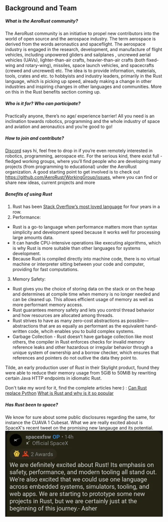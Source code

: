 ## Background and Team

##### What is the AeroRust community?

The AeroRust community is an initiative to propel new contributors into the world of open source and the aerospace industry. 
The term aerospace is derived from the words aeronautics and spaceflight. The aerospace industry is engaged in the research, development, and manufacture of flight vehicles, including unpowered gliders and sailplanes , uncrewed aerial vehicles (UAVs), lighter-than-air crafts, heavier-than-air crafts (both fixed-wing and rotary-wing), missiles, space launch vehicles, and spacecrafts (crewed and uncrewed) etc.
The idea is to provide information, materials, tools, crates and etc. to hobbyists and industry leaders, primarily in the Rust language, which is picking up speed, already making a change in other industries and inspiring changes in other languages and communities. More on this in the Rust benefits section coming up.


##### Who is it for? Who can participate?

Practically anyone, there’s no age/ experience barrier! All you need is an inclination towards robotics, programming and the whole industry of space and aviation and aeronautics and you’re good to go!


##### How to join and contribute?

[Discord](https://discord.com/invite/6wFvsFWfnu) says hi, feel free to drop in if you’re even remotely interested in robotics, programming, aerospace etc.
For the serious kind, there exist full - fledged working groups, where you’ll find people who are developing many projects (from programming to educational) under the AeroRust organization. A good starting point to get involved is to check out https://github.com/AeroRust/WorkingGroup/issues, where you can find or share new ideas, current projects and more

##### Benefits of using Rust

1. Rust has been [Stack Overflow’s most loved language](https://insights.stackoverflow.com/survey/2019?_ga=2.179664868.1372947859.1665686334-1264371392.1665686334) for four years in a row. 
2. Performance:
* Rust is a go-to language when performance matters more than syntax simplicity and development speed because it works well for processing large amounts data. 
* It can handle CPU-intensive operations like executing algorithms, which is why Rust is more suitable than other languages for systems development.
* Because Rust is compiled directly into machine code, there is no virtual machine or interpreter sitting between your code and computer, providing for fast computations.
3. Memory Safety:
* Rust gives you the choice of storing data on the stack or on the heap and determines at compile time when memory is no longer needed and can be cleaned up. This allows efficient usage of memory as well as more performant memory access. 
* Rust guarantees memory safety and lets you control thread behavior and how resources are allocated among threads.
* Rust strives to have as many zero-cost abstractions as possible— abstractions that are as equally as performant as the equivalent hand-written code, whcih enables you to build complex systems.
* Garbage Collection - Rust doesn’t have garbage collection like most others, the compiler in Rust enforces checks for invalid memory reference leaks and other hazardous or irregular behavior through a unique system of ownership and a borrow checker, which ensures that references and pointers do not outlive the data they point to.

Tilde, an early production user of Rust in their Skylight product, found they were able to reduce their memory usage from 5GiB to 50MiB by rewriting certain Java HTTP endpoints in idiomatic Rust. 

Don't take my word for it, find the complete articles here:) :
[Can Rust replace Python](https://blog.logrocket.com/rust-vs-python-could-rust-replace-python/#:~:text=Rust%20is%20a%20multiparadigm%20language,runs%20on%20an%20embedded%20system)
[What is Rust and why is it so popular](https://stackoverflow.blog/2020/01/20/what-is-rust-and-why-is-it-so-popular/)


##### Has Rust been to space?

We know for sure about some public disclosures regarding the same, for instance the CUAVA 1 Cubesat. 
What we are really excited about is SpaceX's recent tweet on the promising new langauge and its potential.
![Your browser doesn't support this image:/](static\images\rust.png "SpaceX:potentialOfRust")






